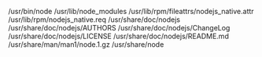 /usr/bin/node
/usr/lib/node_modules
/usr/lib/rpm/fileattrs/nodejs_native.attr
/usr/lib/rpm/nodejs_native.req
/usr/share/doc/nodejs
/usr/share/doc/nodejs/AUTHORS
/usr/share/doc/nodejs/ChangeLog
/usr/share/doc/nodejs/LICENSE
/usr/share/doc/nodejs/README.md
/usr/share/man/man1/node.1.gz
/usr/share/node
